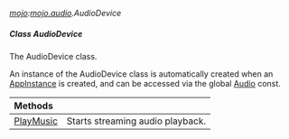 _[mojo](../../modules/mojo/mojo-module.md):[mojo.audio](../../modules/mojo/mojo-audio.md).AudioDevice_
##### Class AudioDevice
The AudioDevice class.

An instance of the AudioDevice class is automatically created when an [AppInstance](mojo-audio-appinstance.md) is created, and can be accessed via the global [Audio](mojo-audio-audio.md) const.

| Methods | |
|:---|:---|
| [PlayMusic](mojo-audio-audiodevice-playmusic.md) | Starts streaming audio playback. |
